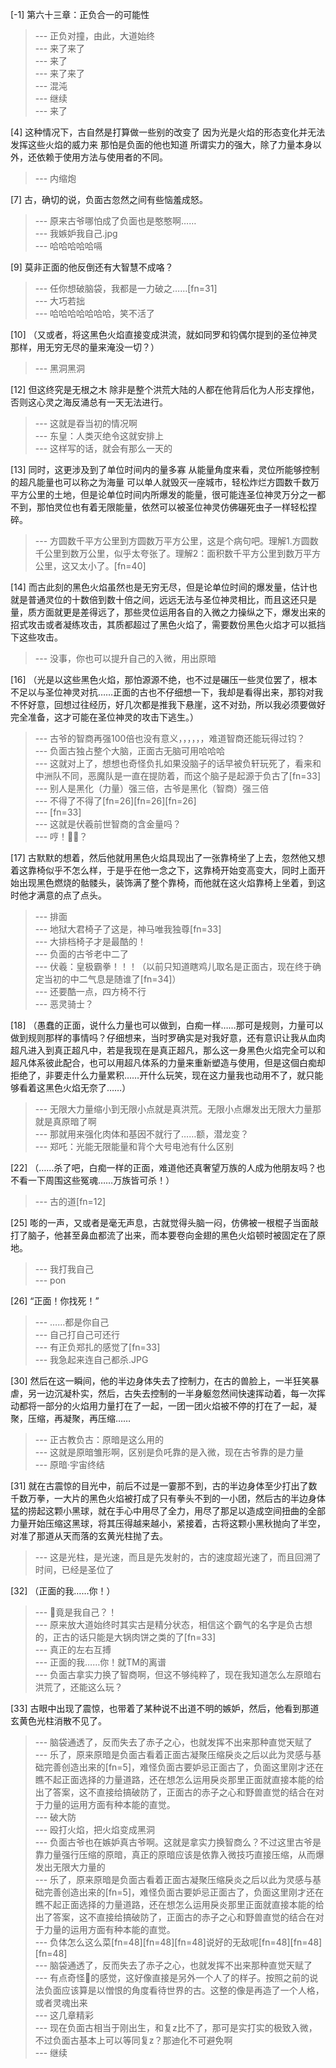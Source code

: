 
[-1] 第六十三章：正负合一的可能性
>--- 正负对撞，由此，大道始终<br>
>--- 来了来了<br>
>--- 来了<br>
>--- 来了来了<br>
>--- 混沌<br>
>--- 继续<br>
>--- 来了<br>

[4] 这种情况下，古自然是打算做一些别的改变了 因为光是火焰的形态变化并无法发挥这些火焰的威力来 那怕是负面的他也知道 所谓实力的强大，除了力量本身以外，还依赖于使用方法与使用者的不同。
>--- 内缩炮<br>

[7] 古，确切的说，负面古忽然之间有些恼羞成怒。
>--- 原来古爷哪怕成了负面也是憨憨啊……<br>
>--- 我嫉妒我自己.jpg<br>
>--- 哈哈哈哈哈嗝<br>

[9] 莫非正面的他反倒还有大智慧不成咯？
>--- 任你想破脑袋，我都是一力破之……[fn=31]<br>
>--- 大巧若拙<br>
>--- 哈哈哈哈哈哈哈，笑不活了<br>

[10] （又或者，将这黑色火焰直接变成洪流，就如同罗和钧偶尔提到的圣位神灵那样，用无穷无尽的量来淹没一切？）
>--- 黑洞黑洞<br>

[12] 但这终究是无根之木 除非是整个洪荒大陆的人都在他背后化为人形支撑他，否则这心灵之海反涌总有一天无法进行。
>--- 这就是昋当初的情况啊<br>
>--- 东皇：人类灭绝令这就安排上<br>
>--- 这样写的话，就会有那么一天的<br>

[13] 同时，这更涉及到了单位时间内的量多寡 从能量角度来看，灵位所能够控制的超凡能量也可以称之为海量 可以单人就毁灭一座城市，轻松炸烂方圆数千数万平方公里的土地，但是论单位时间内所爆发的能量，很可能连圣位神灵万分之一都不到，那怕灵位也有着无限能量，依然可以被圣位神灵仿佛碾死虫子一样轻松捏碎。
>--- 方圆数千平方公里到方圆数万平方公里，这是个病句吧。理解1.方圆数千公里到数万公里，似乎太夸张了。理解2：面积数千平方公里到数万平方公里，这又太小了。[fn=40]<br>

[14] 而古此刻的黑色火焰虽然也是无穷无尽，但是论单位时间的爆发量，估计也就是普通灵位的十数倍到数十倍之间，远远无法与圣位神灵相比，而且这还只是量，质方面就更是差得远了，那些灵位运用各自的入微之力操纵之下，爆发出来的招式攻击或者凝练攻击，其质都超过了黑色火焰了，需要数份黑色火焰才可以抵挡下这些攻击。
>--- 没事，你也可以提升自己的入微，用出原暗<br>

[16] （光是以这些黑色火焰，那怕源源不绝，也不过是碾压一些灵位罢了，根本不足以与圣位神灵对抗……正面的古也不仔细想一下，我却是看得出来，那钧对我不怀好意，回想过往经历，好几次都是推我下悬崖，这不对劲，所以我必须要做好完全准备，这才可能在圣位神灵的攻击下逃生。）
>--- 古爷的智商再强100倍也没有意义，，，，，，难道智商还能玩得过钧？<br>
>--- 负面古独占整个大脑，正面古无脑可用哈哈哈<br>
>--- 这就对上了，想想也奇怪负扎如果没脑子的话早被负轩玩死了，看来和中洲队不同，恶魔队是一直在提防着，而这个脑子是起源于负古了[fn=33]<br>
>--- 别人是黑化（力量）强三倍，古爷是黑化（智商）强三倍<br>
>--- 不得了不得了[fn=26][fn=26][fn=26]<br>
>--- [fn=33]<br>
>--- 这就是伏羲前世智商的含金量吗？<br>
>--- 哼！🐘🍑？<br>

[17] 古默默的想着，然后他就用黑色火焰具现出了一张靠椅坐了上去，忽然他又想着这靠椅似乎不怎么样，于是乎在他一念之下，这靠椅开始变高变大，同时上面开始出现黑色燃烧的骷髅头，装饰满了整个靠椅，而他就在这火焰靠椅上坐着，到这时他才满意的点了点头。
>--- 排面<br>
>--- 地狱大君椅子了这是，神马唯我独尊[fn=33]<br>
>--- 大排档椅子才是最酷的！<br>
>--- 负面的古爷老中二了<br>
>--- 伏羲：皇极霸拳！！！（以前只知道瞎鸡儿取名是正面古，现在终于确定当初的中二气息是随谁了[fn=34]）<br>
>--- 还要酷一点，四方椅不行<br>
>--- 恶灵骑士？<br>

[18] （愚蠢的正面，说什么力量也可以做到，白痴一样……那可是规则，力量可以做到规则那样的事情吗？仔细想来，当时罗确实是对我好意，还有意识让我从血肉超凡进入到真正超凡中，若是我现在是真正超凡，那么这一身黑色火焰完全可以和超凡体系彼此配合，也可以用超凡体系的力量来重新塑造与使用，但是这個白痴却拒绝了，非要走什么力量累积……开什么玩笑，现在这力量我也动用不了，就只能够看着这黑色火焰无奈了……）
>--- 无限大力量缩小到无限小点就是真洪荒。无限小点爆发出无限大力量那就是真原暗了啊<br>
>--- 那就用来强化肉体和基因不就行了……额，潜龙变？<br>
>--- 郑吒：光能无限能量和背个大号电池有什么区别<br>

[22] （……杀了吧，白痴一样的正面，难道他还真奢望万族的人成为他朋友吗？也不看一下周围这些冤魂……万族皆可杀！）
>--- 古的道[fn=12]<br>

[25] 嘭的一声，又或者是毫无声息，古就觉得头脑一闷，仿佛被一根棍子当面敲打了脑子，他甚至鼻血都流了出来，而本要卷向金翅的黑色火焰顿时被固定在了原地。
>--- 我打我自己<br>
>--- pon<br>

[26] “正面！你找死！”
>--- ……都是你自己<br>
>--- 自己打自己可还行<br>
>--- 有正负郑扎的感觉了[fn=33]<br>
>--- 我急起来连自己都杀.JPG<br>

[30] 然后在这一瞬间，他的半边身体失去了控制力，在古的兽脸上，一半狂笑暴虐，另一边沉凝朴实，然后，古失去控制的一半身躯忽然间快速挥动着，每一次挥动都将一部分的火焰用力量打在了一起，一团一团火焰被不停的打在了一起，凝聚，压缩，再凝聚，再压缩……
>--- 正古教负古：原暗是这么用的<br>
>--- 这就是原暗雏形啊，区别是负吒靠的是入微，现在古爷靠的是力量<br>
>--- 原暗·宇宙终结<br>

[31] 就在古震惊的目光中，前后不过是一霎那不到，古的半边身体至少打出了数千数万拳，一大片的黑色火焰被打成了只有拳头不到的一小团，然后古的半边身体猛的捞起这颗小黑球，就在手心中用尽了全力，用尽了那足以造成空间扭曲的全部力量开始压缩这黑球，将其压得越来越小，紧接着，古将这颗小黑秋抛向了半空，对准了那道从天而落的玄黄光柱抛了去。
>--- 这是光柱，是光速，而且是先发射的，古的速度超光速了，而且回溯了时间，已经是圣位了<br>

[32] （正面的我……你！）
>--- 🤡竟是我自己？！<br>
>--- 原来放大道始终时其实古是精分状态，相信这个霸气的名字是负古想的，正古的话只能是大锅肉饼之类的了[fn=33]<br>
>--- 真正的左右互搏<br>
>--- 正面的我……你！就TM的离谱<br>
>--- 负面古拿实力换了智商啊，但这不够纯粹了，现在我知道怎么左原暗右洪荒了，还能这么玩？<br>

[33] 古眼中出现了震惊，也带着了某种说不出道不明的嫉妒，然后，他看到那道玄黄色光柱消散不见了。
>--- 脑袋通透了，反而失去了赤子之心，也就发挥不出来那种直觉天赋了<br>
>--- 乐了，原来原暗是负面古看着正面古凝聚压缩戾炎之后以此为灵感与基础完善创造出来的[fn=5]，难怪负面古要妒忌正面古了，负面这里刚才还在瞧不起正面选择的力量道路，还在想怎么运用戾炎那里正面就直接本能的给出了答案，这不直接给搞破防了，正面古的赤子之心和野兽直觉的结合在对于力量的运用方面有种本能的直觉。<br>
>--- 破大防<br>
>--- 殴打火焰，把火焰变成黑洞<br>
>--- 负面古爷也在嫉妒真古爷啊。这就是拿实力换智商么？不过这里古爷是靠力量强行压缩的原暗，真正的原暗应该是依靠入微技巧直接压缩，从而爆发出无限大力量的<br>
>--- 乐了，原来原暗是负面古看着正面古凝聚压缩戾炎之后以此为灵感与基础完善创造出来的[fn=5]，难怪负面古要妒忌正面古了，负面这里刚才还在瞧不起正面选择的力量道路，还在想怎么运用戾炎那里正面就直接本能的给出了答案，这不直接给搞破防了，正面古的赤子之心和野兽直觉的结合在对于力量的运用方面有种本能的直觉。<br>
>--- 负体怎么这么菜[fn=48][fn=48][fn=48]说好的无敌呢[fn=48][fn=48][fn=48]<br>
>--- 脑袋通透了，反而失去了赤子之心，也就发挥不出来那种直觉天赋了<br>
>--- 有点奇怪🤔的感觉，这好像直接是另外一个人了的样子。按照之前的说法负面应该算是以憎恨的角度看待世界的古。这整的像是再造了一个人格，或者灵魂出来<br>
>--- 这几章精彩<br>
>--- 现在负面古相当于刚出生，和复z比不了，那可是实打实的极致入微，不过负面古基本上可以等同复z？那迪化不可避免啊<br>
>--- 继续<br>
